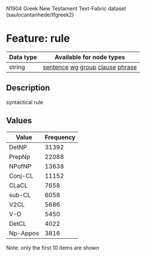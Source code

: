 <p>N1904 Greek New Testament Text-Fabric dataset (saulocantanhede/tfgreek2)</p>

<h1>Feature: rule</h1>

<table>
<thead>
<tr>
  <th>Data type</th>
  <th>Available for node types</th>
</tr>
</thead>
<tbody>
<tr>
  <td>string</td>
  <td><A HREF="featurebynodetype.md#sentence">sentence</A> <A HREF="featurebynodetype.md#wg">wg</A> <A HREF="featurebynodetype.md#group">group</A> <A HREF="featurebynodetype.md#clause">clause</A> <A HREF="featurebynodetype.md#phrase">phrase</A></td>
</tr>
</tbody>
</table>

<h2>Description</h2>

<p>syntactical rule</p>

<h2>Values</h2>

<table>
<thead>
<tr>
  <th>Value</th>
  <th>Frequency</th>
</tr>
</thead>
<tbody>
<tr>
  <td>DetNP</td>
  <td>31392</td>
</tr>
<tr>
  <td>PrepNp</td>
  <td>22088</td>
</tr>
<tr>
  <td>NPofNP</td>
  <td>13638</td>
</tr>
<tr>
  <td>Conj-CL</td>
  <td>11152</td>
</tr>
<tr>
  <td>CLaCL</td>
  <td>7658</td>
</tr>
<tr>
  <td>sub-CL</td>
  <td>6058</td>
</tr>
<tr>
  <td>V2CL</td>
  <td>5686</td>
</tr>
<tr>
  <td>V-O</td>
  <td>5450</td>
</tr>
<tr>
  <td>DetCL</td>
  <td>4022</td>
</tr>
<tr>
  <td>Np-Appos</td>
  <td>3816</td>
</tr>
</tbody>
</table>

<p>Note: only the first 10 items are shown</p>

